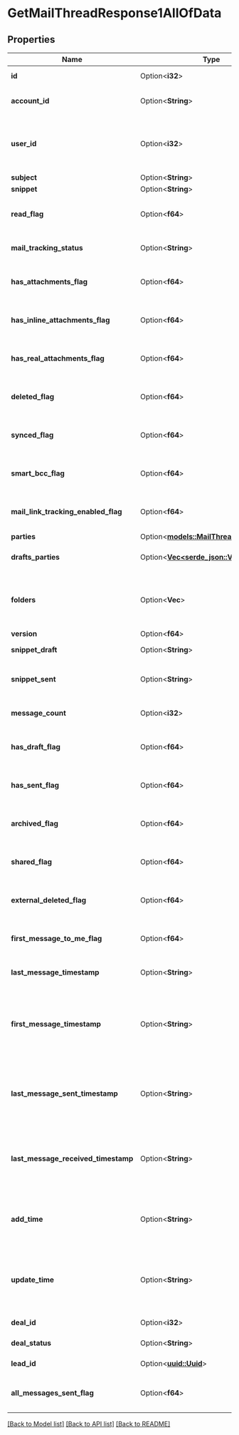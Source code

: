 # GetMailThreadResponse1AllOfData

## Properties

Name | Type | Description | Notes
------------ | ------------- | ------------- | -------------
**id** | Option<**i32**> | ID of the mail thread | [optional]
**account_id** | Option<**String**> | The connection account ID | [optional]
**user_id** | Option<**i32**> | ID of the user whom mail message will be assigned to | [optional]
**subject** | Option<**String**> | The subject | [optional]
**snippet** | Option<**String**> | A snippet | [optional]
**read_flag** | Option<**f64**> |  | [optional][default to Variant0]
**mail_tracking_status** | Option<**String**> | Mail tracking status | [optional]
**has_attachments_flag** | Option<**f64**> |  | [optional][default to Variant0]
**has_inline_attachments_flag** | Option<**f64**> |  | [optional][default to Variant0]
**has_real_attachments_flag** | Option<**f64**> |  | [optional][default to Variant0]
**deleted_flag** | Option<**f64**> |  | [optional][default to Variant0]
**synced_flag** | Option<**f64**> |  | [optional][default to Variant0]
**smart_bcc_flag** | Option<**f64**> |  | [optional][default to Variant0]
**mail_link_tracking_enabled_flag** | Option<**f64**> |  | [optional][default to Variant0]
**parties** | Option<[**models::MailThreadAllOfParties**](MailThread_allOf_parties.md)> |  | [optional]
**drafts_parties** | Option<[**Vec<serde_json::Value>**](serde_json::Value.md)> | Parties of the drafted mail thread | [optional]
**folders** | Option<**Vec<String>**> | Folders in which messages from thread are being stored | [optional]
**version** | Option<**f64**> | Version | [optional]
**snippet_draft** | Option<**String**> | A snippet from a draft | [optional]
**snippet_sent** | Option<**String**> | A snippet from a message sent | [optional]
**message_count** | Option<**i32**> | An amount of messages | [optional]
**has_draft_flag** | Option<**f64**> |  | [optional][default to Variant0]
**has_sent_flag** | Option<**f64**> |  | [optional][default to Variant0]
**archived_flag** | Option<**f64**> |  | [optional][default to Variant0]
**shared_flag** | Option<**f64**> |  | [optional][default to Variant0]
**external_deleted_flag** | Option<**f64**> |  | [optional][default to Variant0]
**first_message_to_me_flag** | Option<**f64**> |  | [optional][default to Variant0]
**last_message_timestamp** | Option<**String**> | Last message timestamp | [optional]
**first_message_timestamp** | Option<**String**> | The time when the mail thread has had the first message received or created | [optional]
**last_message_sent_timestamp** | Option<**String**> | The last time when the mail thread has had a message sent | [optional]
**last_message_received_timestamp** | Option<**String**> | The last time when the mail thread has had a message received | [optional]
**add_time** | Option<**String**> | The time when the mail thread was inserted to database | [optional]
**update_time** | Option<**String**> | The time when the mail thread was updated in database received | [optional]
**deal_id** | Option<**i32**> | The ID of the deal | [optional]
**deal_status** | Option<**String**> | Status of the deal | [optional]
**lead_id** | Option<[**uuid::Uuid**](uuid::Uuid.md)> | The ID of the lead | [optional]
**all_messages_sent_flag** | Option<**f64**> |  | [optional][default to Variant0]

[[Back to Model list]](../README.md#documentation-for-models) [[Back to API list]](../README.md#documentation-for-api-endpoints) [[Back to README]](../README.md)



